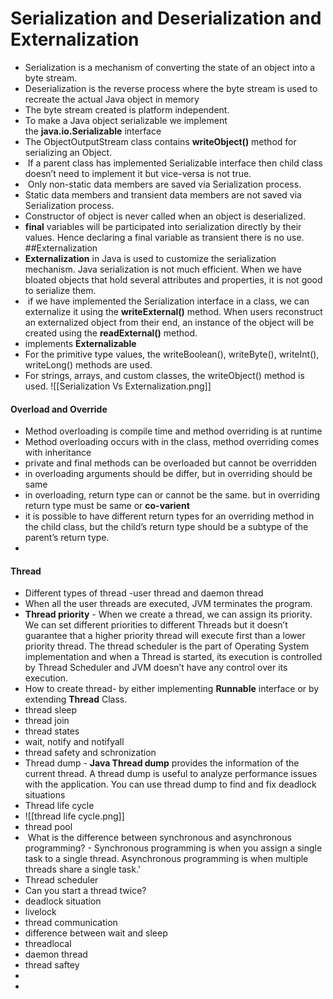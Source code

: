 # Serialization and Deserialization and Externalization
- Serialization is a mechanism of converting the state of an object into a byte stream.
- Deserialization is the reverse process where the byte stream is used to recreate the actual Java object in memory
- The byte stream created is platform independent.
- To make a Java object serializable we implement the ****java.io.Serializable**** interface
- The ObjectOutputStream class contains ****writeObject()**** method for serializing an Object.
-  If a parent class has implemented Serializable interface then child class doesn’t need to implement it but vice-versa is not true.
-  Only non-static data members are saved via Serialization process.
- Static data members and transient data members are not saved via Serialization process.
- Constructor of object is never called when an object is deserialized.
- ****final**** variables will be participated into serialization directly by their values.  Hence declaring a final variable as transient there is no use.
##Externalization
- **Externalization** in Java is used to customize the serialization mechanism. Java serialization is not much efficient. When we have bloated objects that hold several attributes and properties, it is not good to serialize them.
-  if we have implemented the Serialization interface in a class, we can externalize it using the **writeExternal()** method. When users reconstruct an externalized object from their end, an instance of the object will be created using the **readExternal()** method.
- implements **Externalizable**
- For the primitive type values, the writeBoolean(), writeByte(), writeInt(), writeLong() methods are used.
- For strings, arrays, and custom classes, the writeObject() method is used.
![[Serialization Vs Externalization.png]]

#### Overload and Override
- Method overloading is compile  time  and method overriding is at runtime
- Method overloading occurs with in the class, method overriding comes with inheritance
- private and final methods can be overloaded but cannot be overridden
- in overloading arguments should be differ, but in overriding should be same
- in overloading, return type can or cannot be the same. but in overriding return type must be same or **co-varient**
- it is possible to have different return types for an overriding method in the child class, but the child’s return type should be a subtype of the parent’s return type.
- 
#### Thread
- Different types of thread -user thread and daemon thread
- When all the user threads are executed, JVM terminates the program.
- **Thread priority** - When we create a thread, we can assign its priority. We can set different priorities to different Threads but it doesn’t guarantee that a higher priority thread will execute first than a lower priority thread. The thread scheduler is the part of Operating System implementation and when a Thread is started, its execution is controlled by Thread Scheduler and JVM doesn’t have any control over its execution.
- How to create thread-  by either implementing **Runnable** interface or by extending **Thread** Class.
- thread sleep
- thread join
- thread states
- wait, notify and notifyall
- thread safety and schronization
- Thread dump - **Java Thread dump** provides the information of the current thread. A thread dump is useful to analyze performance issues with the application. You can use thread dump to find and fix deadlock situations
- Thread life cycle 
- ![[thread life cycle.png]]
- thread pool
-  What is the difference between synchronous and asynchronous programming? - Synchronous programming is when you assign a single task to a single thread. Asynchronous programming is when multiple threads share a single task.'
- Thread scheduler
- Can you start a thread twice?
- deadlock situation
- livelock
- thread communication
- difference between wait and sleep
- threadlocal
- daemon thread
- thread saftey
- 
- 
